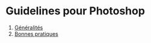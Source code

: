 # Guidelines pour Photoshop

1. [Généralités](generalites.md)
2. [Bonnes pratiques](bonnes-pratiques.md)